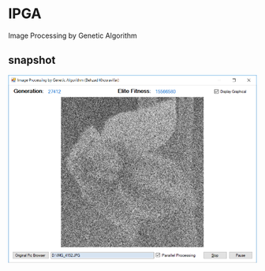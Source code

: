 # IPGA
Image Processing by Genetic Algorithm

## snapshot
![snapshot](https://github.com/Behzadkhosravifar/IPGA/raw/master/img/snapshot.png)